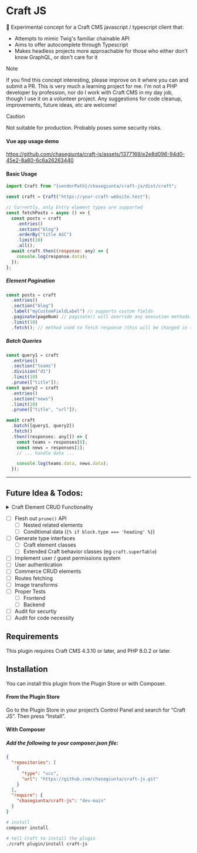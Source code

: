 # Craft JS

🧪 Experimental concept for a Craft CMS javascript / typescript client that:

- Attempts to mimic Twig's familiar chainable API
- Aims to offer autocomplete through Typescript
- Makes headless projects more approachable for those who either don't know GraphQL, or don't care for it

> [!NOTE]
> If you find this concept interesting, please improve on it where you can and submit a PR. This is very much a learning project for me. I'm not a PHP developer by profession, nor do I work with Craft CMS in my day job, though I use it on a volunteer project. Any suggestions for code cleanup, improvements, future ideas, etc are welcome!

> [!CAUTION]
> Not suitable for production. Probably poses some security risks.

#### Vue app usage demo

https://github.com/chasegiunta/craft-js/assets/1377169/e2e8d096-94d0-45e2-8a80-6c6a26263440

#### Basic Usage

```js
import Craft from "{vendorPath}/chasegiunta/craft-js/dist/craft";

const craft = Craft("https://your-craft-website.test");

// Currently, only Entry element types are supported
const fetchPosts = async () => {
  const posts = craft
    .entries()
    .section("blog")
    .orderBy("title ASC")
    .limit(10)
    .all();
  await craft.then((response: any) => {
    console.log(response.data);
  });
};
```

##### Element Pagination

```js
const posts = craft
  .entries()
  .section("blog")
  .label("myCustomFieldLabel") // supports custom fields
  .paginate(pageNum) // paginate() will override any execution methods (.all(), .one(), etc.)
  .limit(10)
  .fetch(); // method used to fetch response (this will be changed in the future).
```

##### Batch Queries

```js
const query1 = craft
  .entries()
  .section("teams")
  .division("d1")
  .limit(10)
  .prune(["title"]);
const query2 = craft
  .entries()
  .section("news")
  .limit(20)
  .prune(["title", "url"]);

await craft
  .batch([query1, query2])
  .fetch()
  .then((responses: any[]) => {
    const teams = responses[0];
    const news = responses[1];
    // ... handle data ...

    console.log(teams.data, news.data);
  });
```

---

## Future Idea & Todos:

<details>
  <summary>Craft Element CRUD Functionality</summary>

- [ ] Create Elements
  - [ ] Entries
  - [ ] Users
  - [ ] Assets
  - [ ] Categories
  - [ ] Tags
  - [ ] Globals
  - [ ] Matrix Blocks
  - [ ] Addresses
- [ ] Read Elements
  - [x] Entries
  - [x] Users
  - [x] Assets
  - [x] Categories (untested)
  - [x] Tags (untested)
  - [x] Globals
  - [x] Matrix Blocks
  - [x] Addresses
- [ ] Update Elements
  - [ ] Entries
  - [ ] Users
  - [ ] Assets
  - [ ] Categories
  - [ ] Tags
  - [ ] Globals
  - [ ] Matrix Blocks
  - [ ] Addresses
- [ ] Delete Elements
  - [ ] Entries
  - [ ] Users
  - [ ] Assets
  - [ ] Categories
  - [ ] Tags
  - [ ] Globals
  - [ ] Matrix Blocks
  - [ ] Addresses

</details>

- [ ] Flesh out `prune()` API
  - [ ] Nested related elements
  - [ ] Conditional data (`{% if block.type === 'heading' %}`)
- [ ] Generate type interfaces
  - [ ] Craft element classes
  - [ ] Extended Craft behavior classes (eg `craft.superTable`)
- [ ] Implement user / guest permissions system
- [ ] User authentication
- [ ] Commerce CRUD elements
- [ ] Routes fetching
- [ ] Image transforms
- [ ] Proper Tests
  - [ ] Frontend
  - [ ] Backend
- [ ] Audit for securtiy
- [ ] Audit for code necessity

## Requirements

This plugin requires Craft CMS 4.3.10 or later, and PHP 8.0.2 or later.

## Installation

You can install this plugin from the Plugin Store or with Composer.

#### From the Plugin Store

Go to the Plugin Store in your project’s Control Panel and search for “Craft JS”. Then press “Install”.

#### With Composer

##### Add the following to your composer.json file:

```json
{
  "repositories": [
    {
      "type": "vcs",
      "url": "https://github.com/chasegiunta/craft-js.git"
    }
  ],
  "require": {
    "chasegiunta/craft-js": "dev-main"
  }
}
```

```bash
# install
composer install

# tell Craft to install the plugin
./craft plugin/install craft-js
```
